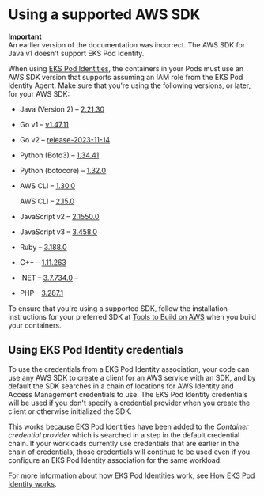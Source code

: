 # Using a supported AWS SDK<a name="pod-id-minimum-sdk"></a>

**Important**  
An earlier version of the documentation was incorrect\. The AWS SDK for Java v1 doesn't support EKS Pod Identity\.

When using [EKS Pod Identities](pod-identities.md), the containers in your Pods must use an AWS SDK version that supports assuming an IAM role from the EKS Pod Identity Agent\. Make sure that you're using the following versions, or later, for your AWS SDK:
+ Java \(Version 2\) – [2\.21\.30](https://github.com/aws/aws-sdk-java-v2/releases/tag/2.21.30)
+ Go v1 – [v1\.47\.11](https://github.com/aws/aws-sdk-go/releases/tag/v1.47.11)
+ Go v2 – [release\-2023\-11\-14](https://github.com/aws/aws-sdk-go-v2/releases/tag/release-2023-11-14)
+ Python \(Boto3\) – [1\.34\.41](https://github.com/boto/boto3/releases/tag/1.34.41)
+ Python \(botocore\) – [1\.32\.0](https://github.com/boto/botocore/releases/tag/1.32.0)
+ AWS CLI – [1\.30\.0](https://github.com/aws/aws-cli/releases/tag/1.30.0)

  AWS CLI – [2\.15\.0](https://github.com/aws/aws-cli/releases/tag/2.15.0)
+ JavaScript v2 – [2\.1550\.0](https://github.com/aws/aws-sdk-js/releases/tag/v2.1550.0)
+ JavaScript v3 – [3\.458\.0](https://github.com/aws/aws-sdk-js-v3/releases/tag/v3.458.0)
+ Ruby – [3\.188\.0](https://github.com/aws/aws-sdk-ruby/blob/version-3/gems/aws-sdk-core/CHANGELOG.md#31880-2023-11-22)
+ C\+\+ – [1\.11\.263](https://github.com/aws/aws-sdk-cpp/releases/tag/1.11.263)
+ \.NET – [3\.7\.734\.0](https://github.com/aws/aws-sdk-net/releases/tag/3.7.734.0) –
+ PHP – [3\.287\.1](https://github.com/aws/aws-sdk-php/releases/tag/3.287.1)

To ensure that you're using a supported SDK, follow the installation instructions for your preferred SDK at [Tools to Build on AWS](https://aws.amazon.com/tools/) when you build your containers\.

## Using EKS Pod Identity credentials<a name="pod-id-using-creds"></a>

To use the credentials from a EKS Pod Identity association, your code can use any AWS SDK to create a client for an AWS service with an SDK, and by default the SDK searches in a chain of locations for AWS Identity and Access Management credentials to use\. The EKS Pod Identity credentials will be used if you don't specify a credential provider when you create the client or otherwise initialized the SDK\.

This works because EKS Pod Identities have been added to the *Container credential provider* which is searched in a step in the default credential chain\. If your workloads currently use credentials that are earlier in the chain of credentials, those credentials will continue to be used even if you configure an EKS Pod Identity association for the same workload\.

For more information about how EKS Pod Identities work, see [How EKS Pod Identity works](pod-id-how-it-works.md)\.